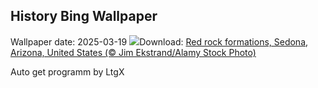 ## History Bing Wallpaper
Wallpaper date: 2025-03-19
![](https://www.bing.com/th?id=OHR.SedonaSpring_EN-GB2852810114_UHD.jpg&w=1000)Download: [Red rock formations, Sedona, Arizona, United States (© Jim Ekstrand/Alamy Stock Photo)](https://www.bing.com/th?id=OHR.SedonaSpring_EN-GB2852810114_UHD.jpg)

Auto get programm by LtgX
